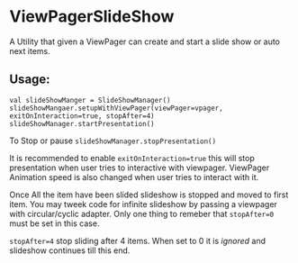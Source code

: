 # ViewPagerSlideShow
A Utility that given a ViewPager can create and start a slide show or auto next items.

## Usage: 
```
val slideShowManger = SlideShowManager()
slideShowMangaer.setupWithViewPager(viewPager=vpager, exitOnInteraction=true, stopAfter=4)
slideShowManager.startPresentation()
```

To Stop or pause
`slideShowManager.stopPresentation()`

It is recommended to enable `exitOnInteraction=true` this will stop presentation when user tries to interactive with viewpager.
ViewPager Animation speed is also changed when user tries to interact with it.

Once All the item have been slided slideshow is stopped and moved to first item. You may tweek code for infinite slideshow by passing a viewpager with circular/cyclic adapter. Only one thing to remeber that `stopAfter=0` must be set in this case.

`stopAfter=4` stop sliding after 4 items. When set to 0 it is *ignored* and slideshow continues till this end.
